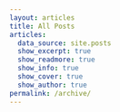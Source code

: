 ```yaml
---
layout: articles
title: All Posts
articles:
  data_source: site.posts
  show_excerpt: true
  show_readmore: true
  show_info: true
  show_cover: true
  show_author: true
permalink: /archive/
---
```

